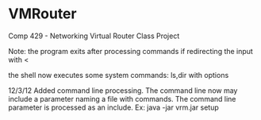 VMRouter
========

Comp 429 - Networking Virtual Router Class Project

Note: the program exits after processing commands if redirecting the input with < 

the shell now executes some system commands: ls,dir with options

12/3/12
Added command line processing. The command line now may include a 
parameter naming a file with commands. The command line parameter is processed as an include.
Ex: java -jar vrm.jar setup